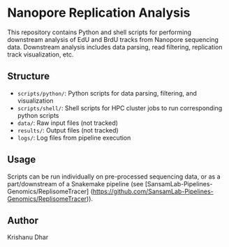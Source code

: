 # Nanopore Replication Analysis

This repository contains Python and shell scripts for performing downstream analysis of EdU and BrdU tracks from Nanopore sequencing data. Downstream analysis includes data parsing, read filtering, replication track visualization, etc.

## Structure

- `scripts/python/`: Python scripts for data parsing, filtering, and visualization
- `scripts/shell/`: Shell scripts for HPC cluster jobs to run corresponding python scripts
- `data/`: Raw input files (not tracked)
- `results/`: Output files (not tracked)
- `logs/`: Log files from pipeline execution

## Usage

Scripts can be run individually on pre-processed sequencing data, or as a part/downstream of a Snakemake pipeline (see [SansamLab-Pipelines-Genomics/ReplisomeTracer] (https://github.com/SansamLab-Pipelines-Genomics/ReplisomeTracer)).

## Author
Krishanu Dhar
